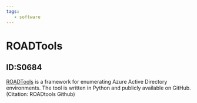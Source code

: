 ```yaml
---
tags:
   - software
---
```

# ROADTools
## ID:S0684
[ROADTools](software/S0684) is a framework for enumerating Azure Active Directory environments. The tool is written in Python and publicly available on GitHub.(Citation: ROADtools Github)
